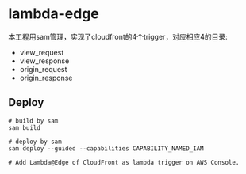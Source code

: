 # lambda-edge
本工程用sam管理，实现了cloudfront的4个trigger，对应相应4的目录:
- view_request
- view_response
- origin_request
- origin_response

## Deploy
```
# build by sam
sam build

# deploy by sam  
sam deploy --guided --capabilities CAPABILITY_NAMED_IAM

# Add Lambda@Edge of CloudFront as lambda trigger on AWS Console.
```